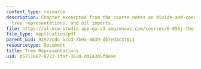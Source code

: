 ```yaml
---
content_type: resource
description: Chapter excerpted from the course notes on divide-and-conquer estimation,
  tree representations, and oil imports.
file: https://ol-ocw-studio-app-qa.s3.amazonaws.com/courses/6-055j-the-art-of-approximation-in-science-and-engineering-spring-2008/b571166787221faf362ddd1a3b5f8e9e_feb08a.pdf
file_type: application/pdf
parent_uid: 93972cdc-5ccd-7b9a-8839-db7ed3c37011
resourcetype: Document
title: Tree Representations
uid: b5711667-8722-1faf-362d-dd1a3b5f8e9e
---
```

